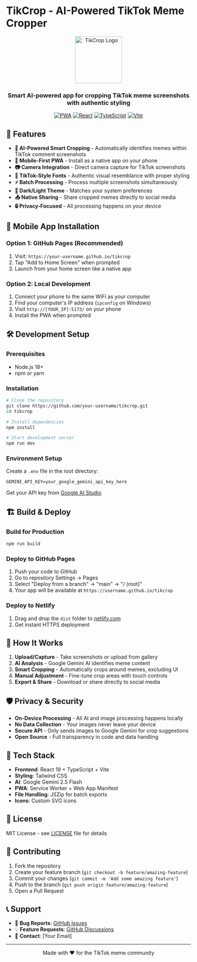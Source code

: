 # TikCrop - AI-Powered TikTok Meme Cropper

<div align="center">
  <img src="public/icon-192.svg" alt="TikCrop Logo" width="128" height="128">
  <h3>Smart AI-powered app for cropping TikTok meme screenshots with authentic styling</h3>
  
  [![PWA](https://img.shields.io/badge/PWA-Ready-blue)](https://web.dev/progressive-web-apps/)
  [![React](https://img.shields.io/badge/React-19.1.1-blue)](https://reactjs.org/)
  [![TypeScript](https://img.shields.io/badge/TypeScript-5.8.2-blue)](https://www.typescriptlang.org/)
  [![Vite](https://img.shields.io/badge/Vite-6.3.5-purple)](https://vitejs.dev/)
</div>

## 🚀 Features

- **🤖 AI-Powered Smart Cropping** - Automatically identifies memes within TikTok comment screenshots
- **📱 Mobile-First PWA** - Install as a native app on your phone
- **📷 Camera Integration** - Direct camera capture for TikTok screenshots
- **🎨 TikTok-Style Fonts** - Authentic visual resemblance with proper styling
- **⚡ Batch Processing** - Process multiple screenshots simultaneously
- **🌙 Dark/Light Theme** - Matches your system preferences
- **📤 Native Sharing** - Share cropped memes directly to social media
- **🔒 Privacy-Focused** - All processing happens on your device

## 📱 Mobile App Installation

### Option 1: GitHub Pages (Recommended)
1. Visit: `https://your-username.github.io/tikcrop`
2. Tap "Add to Home Screen" when prompted
3. Launch from your home screen like a native app

### Option 2: Local Development
1. Connect your phone to the same WiFi as your computer
2. Find your computer's IP address (`ipconfig` on Windows)
3. Visit `http://[YOUR_IP]:5173/` on your phone
4. Install the PWA when prompted

## 🛠️ Development Setup

### Prerequisites
- Node.js 18+ 
- npm or yarn

### Installation
```bash
# Clone the repository
git clone https://github.com/your-username/tikcrop.git
cd tikcrop

# Install dependencies
npm install

# Start development server
npm run dev
```

### Environment Setup
Create a `.env` file in the root directory:
```env
GEMINI_API_KEY=your_google_gemini_api_key_here
```

Get your API key from [Google AI Studio](https://aistudio.google.com/app/apikey)

## 🏗️ Build & Deploy

### Build for Production
```bash
npm run build
```

### Deploy to GitHub Pages
1. Push your code to GitHub
2. Go to repository Settings → Pages
3. Select "Deploy from a branch" → "main" → "/ (root)"
4. Your app will be available at `https://username.github.io/tikcrop`

### Deploy to Netlify
1. Drag and drop the `dist` folder to [netlify.com](https://netlify.com)
2. Get instant HTTPS deployment

## 🎯 How It Works

1. **Upload/Capture** - Take screenshots or upload from gallery
2. **AI Analysis** - Google Gemini AI identifies meme content
3. **Smart Cropping** - Automatically crops around memes, excluding UI
4. **Manual Adjustment** - Fine-tune crop areas with touch controls
5. **Export & Share** - Download or share directly to social media

## 🛡️ Privacy & Security

- **On-Device Processing** - All AI and image processing happens locally
- **No Data Collection** - Your images never leave your device
- **Secure API** - Only sends images to Google Gemini for crop suggestions
- **Open Source** - Full transparency in code and data handling

## 🎨 Tech Stack

- **Frontend**: React 19 + TypeScript + Vite
- **Styling**: Tailwind CSS
- **AI**: Google Gemini 2.5 Flash
- **PWA**: Service Worker + Web App Manifest
- **File Handling**: JSZip for batch exports
- **Icons**: Custom SVG icons

## 📄 License

MIT License - see [LICENSE](LICENSE) file for details

## 🤝 Contributing

1. Fork the repository
2. Create your feature branch (`git checkout -b feature/amazing-feature`)
3. Commit your changes (`git commit -m 'Add some amazing feature'`)
4. Push to the branch (`git push origin feature/amazing-feature`)
5. Open a Pull Request

## 📞 Support

- 🐛 **Bug Reports**: [GitHub Issues](https://github.com/your-username/tikcrop/issues)
- 💡 **Feature Requests**: [GitHub Discussions](https://github.com/your-username/tikcrop/discussions)
- 📧 **Contact**: [Your Email]

---

<div align="center">
  Made with ❤️ for the TikTok meme community
</div>